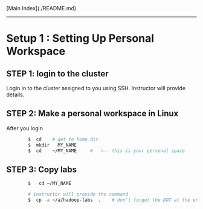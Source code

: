 <link rel='stylesheet' href='assets/css/main.css'/>
[Main Index](./README.md)

----


# Setup 1 : Setting Up Personal Workspace

## STEP 1: login to the cluster
Login in to the cluster assigned to you using SSH.  Instructor will provide details.


## STEP 2:  Make a personal workspace in Linux
After you login
```bash
        $  cd    # get to home dir
        $  mkdir   MY_NAME
        $  cd    ~/MY_NAME     #   <-- this is your personal space
```


## STEP 3:  Copy labs

```bash
        $   cd ~/MY_NAME

        # instructor will provide the command
        $  cp -a ~/a/hadoop-labs  .    # don't forget the DOT at the end!
```

